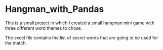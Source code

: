 # Hangman_with_Pandas


This is a small project in which I created a small hangman mini game with three different word themes to chose.

The excel file contains the list of secret words that are going to be used for the match.
